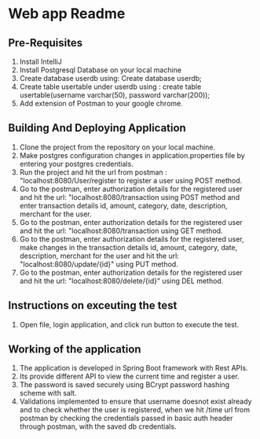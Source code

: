 # Web app Readme

## Pre-Requisites 
1) Install IntelliJ
2) Install Postgresql Database on your local machine
3) Create database userdb using: Create database userdb;
4) Create table usertable under userdb using : create table usertable(username varchar(50), password varchar(200));
5) Add extension of Postman to your google chrome.

## Building And Deploying Application
1) Clone the project from the repository on your local machine. 
2) Make postgres configuration changes in application.properties file by entering your postgres credentials.
3) Run the project and hit the url from postman : "localhost:8080/User/register to register a user using POST method.
4) Go to the postman, enter authorization details for the registered user and hit the url: "localhost:8080/transaction using POST method and enter transaction details id, amount, category,  date, description, merchant for the user.
5) Go to the postman, enter authorization details for the registered user and hit the url: "localhost:8080/transaction using GET  method.
6) Go to the postman, enter authorization details for the registered user, make changes in the  transaction details id, amount, category, date, description, merchant for the user and hit the url: "localhost:8080/update/{id}" using PUT method.
7) Go to the postman, enter authorization details for the registered user and hit the url: "localhost:8080/delete/{id}" using DEL method.

## Instructions on exceuting the test
1) Open file, login application, and click run button to execute the test.

## Working of the application
1) The application is developed in Spring Boot framework with Rest APIs.
2) Its provide different API to view the current time and register a user.
3) The password is saved securely using BCrypt password hashing scheme with salt.
4) Validations implemented to ensure that username doesnot exist already and to check whether the user is registered, when we hit /time url from postman by checking 
   the credentials passed in basic auth header through postman, with the saved db credentials.
   

